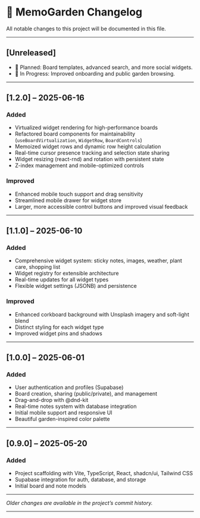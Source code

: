 # 📜 MemoGarden Changelog

All notable changes to this project will be documented in this file.

---

## [Unreleased]

- 🌱 Planned: Board templates, advanced search, and more social widgets.
- 🚧 In Progress: Improved onboarding and public garden browsing.

---

## [1.2.0] – 2025-06-16

### Added
- Virtualized widget rendering for high-performance boards
- Refactored board components for maintainability (`useBoardVirtualization`, `WidgetRow`, `BoardControls`)
- Memoized widget rows and dynamic row height calculation
- Real-time cursor presence tracking and selection state sharing
- Widget resizing (react-rnd) and rotation with persistent state
- Z-index management and mobile-optimized controls

### Improved
- Enhanced mobile touch support and drag sensitivity
- Streamlined mobile drawer for widget store
- Larger, more accessible control buttons and improved visual feedback

---

## [1.1.0] – 2025-06-10

### Added
- Comprehensive widget system: sticky notes, images, weather, plant care, shopping list
- Widget registry for extensible architecture
- Real-time updates for all widget types
- Flexible widget settings (JSONB) and persistence

### Improved
- Enhanced corkboard background with Unsplash imagery and soft-light blend
- Distinct styling for each widget type
- Improved widget pins and shadows

---

## [1.0.0] – 2025-06-01

### Added
- User authentication and profiles (Supabase)
- Board creation, sharing (public/private), and management
- Drag-and-drop with @dnd-kit
- Real-time notes system with database integration
- Initial mobile support and responsive UI
- Beautiful garden-inspired color palette

---

## [0.9.0] – 2025-05-20

### Added
- Project scaffolding with Vite, TypeScript, React, shadcn/ui, Tailwind CSS
- Supabase integration for auth, database, and storage
- Initial board and note models

---

*Older changes are available in the project’s commit history.*

---
